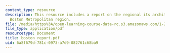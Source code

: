 ```yaml
---
content_type: resource
description: This resource includes a report on the regional its architecture for
  Boston Metropolitan region.
file: /media/https%3A/open-learning-course-data-rc.s3.amazonaws.com/1-212j-an-introduction-to-intelligent-transportation-systems-spring-2005/6a8f679d781c0973a7d9082761c68ba9_boston_report.pdf
file_type: application/pdf
resourcetype: Document
title: boston_report.pdf
uid: 6a8f679d-781c-0973-a7d9-082761c68ba9
---
```


